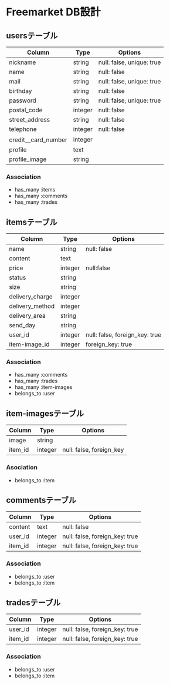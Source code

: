 # Freemarket DB設計
## usersテーブル
|Column|Type|Options|
|------|----|-------|
|nickname|string|null: false, unique: true|
|name|string|null: false|
|mail|string|null: false, unique: true|
|birthday|string|null: false|
|password|string|null: false, unique: true|
|postal_code|integer|null: false|
|street_address|string|null: false|
|telephone|integer|null: false|
|credit＿card_number|integer||
|profile|text||
|profile_image|string||
### Association
- has_many :items
- has_many :comments
- has_many :trades

## itemsテーブル
|Column|Type|Options|
|------|----|-------|
|name|string|null: false|
|content|text||
|price|integer|null:false|
|status|string||
|size|string||
|delivery_charge|integer||
|delivery_method|integer||
|delivery_area|string||
|send_day|string||
|user_id|integer|null: false, foreign_key: true|
|item-image_id|integer|foreign_key: true|
### Association
- has_many :comments
- has_many :trades
- has_many :item-images
- belongs_to :user

## item-imagesテーブル
|Column|Type|Options|
|------|----|-------|
|image|string||
|item_id|integer|null: false, foreign_key|
### Asociation
- belongs_to :item

## commentsテーブル
|Column|Type|Options|
|------|----|-------|
|content|text|null: false|
|user_id|integer|null: false, foreign_key: true|
|item_id|integer|null: false, foreign_key: true|
### Association
- belongs_to :user
- belongs_to :item


## tradesテーブル
|Column|Type|Options|
|------|----|-------|
|user_id|integer|null: false, foreign_key: true|
|item_id|integer|null: false, foreign_key: true|
### Association
- belongs_to :user
- belongs_to :item